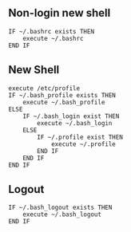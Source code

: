 ## Non-login new shell

```
IF ~/.bashrc exists THEN
    execute ~/.bashrc
END IF
```

## New Shell
```
execute /etc/profile
IF ~/.bash_profile exists THEN
    execute ~/.bash_profile
ELSE
    IF ~/.bash_login exist THEN
        execute ~/.bash_login
    ELSE
        IF ~/.profile exist THEN
            execute ~/.profile
        END IF
    END IF
END IF
```

## Logout
```
IF ~/.bash_logout exists THEN
    execute ~/.bash_logout
END IF
```

